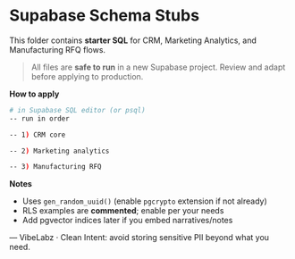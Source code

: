 # Supabase Schema Stubs

This folder contains **starter SQL** for CRM, Marketing Analytics, and Manufacturing RFQ flows.

> All files are **safe to run** in a new Supabase project. Review and adapt before applying to production.

**How to apply**

```bash
# in Supabase SQL editor (or psql)
-- run in order

-- 1) CRM core

-- 2) Marketing analytics

-- 3) Manufacturing RFQ
```

**Notes**
- Uses `gen_random_uuid()` (enable `pgcrypto` extension if not already)
- RLS examples are **commented**; enable per your needs
- Add pgvector indices later if you embed narratives/notes

— VibeLabz · Clean Intent: avoid storing sensitive PII beyond what you need.
